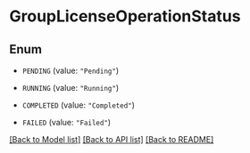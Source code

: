 # GroupLicenseOperationStatus

## Enum


* `PENDING` (value: `"Pending"`)

* `RUNNING` (value: `"Running"`)

* `COMPLETED` (value: `"Completed"`)

* `FAILED` (value: `"Failed"`)


[[Back to Model list]](../README.md#documentation-for-models) [[Back to API list]](../README.md#documentation-for-api-endpoints) [[Back to README]](../README.md)



